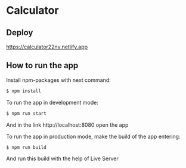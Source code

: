 # Calculator

## Deploy

https://calculator22nv.netlify.app

## How to run the app

Install npm-packages with next command:

```sh
$ npm install
```

To run the app in development mode:

```sh
$ npm run start
```

And in the link http://localhost:8080 open the app

To run the app in production mode, make the build of the app entering:

```sh
$ npm run build
```

And run this build with the help of Live Server
